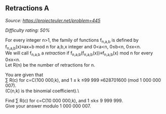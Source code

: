 Retractions A
-------------

*Source: https://projecteuler.net/problem=445*


*Difficulty rating: 50%*

For every integer n\>1, the family of functions f<sub>n,a,b</sub> is defined by
f<sub>n,a,b</sub>(x)≡ax+b mod n for a,b,x integer and 0\<a\<n, 0≤b\<n, 0≤x\<n.\
 We will call f<sub>n,a,b</sub> a *retraction* if
f<sub>n,a,b</sub>(f<sub>n,a,b</sub>(x))≡f<sub>n,a,b</sub>(x) mod n for every 0≤x\<n.\
 Let R(n) be the number of retractions for n.

You are given that\
 ∑ R(c) for c=C(100 000,k), and 1 ≤ k ≤99 999 ≡628701600 (mod 1 000 000
007).\
 (C(n,k) is the binomial coefficient).\

Find ∑ R(c) for c=C(10 000 000,k), and 1 ≤k≤ 9 999 999.\
 Give your answer modulo 1 000 000 007.
